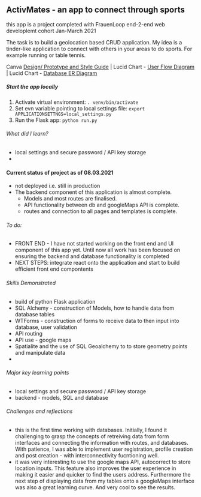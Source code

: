 ## ActivMates - an app to connect through sports 

this app is a project completed with FrauenLoop end-2-end web developlemt cohort Jan-March 2021

The task is to build a geolocation based CRUD application. My idea is a tinder-like application to connect with others in your areas to do sports. For example running or table tennis. 

Canva [Design/ Prototype and Style Guide](https://www.canva.com/design/DAEVXlzmXRM/Rrg_pX-BC3oKyAjXxPYjkQ/view?utm_content=DAEVXlzmXRM&utm_campaign=designshare&utm_medium=link&utm_source=publishsharelink) | 
Lucid Chart - [User Flow Diagram](https://lucid.app/lucidchart/invitations/accept/d87177c9-e05c-4a50-8a4d-d8f033d47cc6) | 
Lucid Chart - [Database ER Diagram ](https://lucid.app/lucidchart/invitations/accept/17227268-9646-4fd9-b794-4b4613432e88)

##### Start the app locally

1. Activate virtual environment:
   `. venv/bin/activate`
2. Set evn variable pointing to local settings file:
   `export APPLICATIONSETTNGS=local_settings.py`
3. Run the Flask app:
   `python run.py`

###### What did I learn?

- local settings and secure password / API key storage
-

#### Current status of project as of 08.03.2021
- not deployed i.e. still in production 
- The backend component of this application is almost complete. 
  -  Models and most routes are finalised. 
  -  API functionality between db and googleMaps API is complete.
  -  routes and connection to all pages and templates is complete. 
###### To do:
- FRONT END - I have not started working on the front end and UI component of this app yet. Until now all work has been focused on ensuring the backend and database functionality is completed 
- NEXT STEPS: integrate react onto the application and start to build efficient front end compontents

###### Skills Demonstrated
- build of python Flask application 
- SQL Alchemy - construction of Models, how to handle data from database tables 
- WTForms - construction of forms to receive data to then input into database, user validation   
- API routing 
- API use - google maps 
- Spatialite and the use of SQL Geoalchemy to to store geometry points and manipulate data
- 


###### Major key learning points 
- local settings and secure password / API key storage 
- backend - models, SQL and database 


###### Challenges and reflections 
- this is the first time working with databases. Initially, I found it challenging to grasp the concepts of retreiving data from form interfaces and connecting the information with routes, and databases. With patience, I was able to implement user registration, profile creation and post creation - with interconnectivity fucntioning well. 
- it was very interesting to use the google maps API, autocorrect to store location inputs. This feature also improves the user experience in making it easier and quicker to find the users address. Furthermore the next step of displaying data from my tables onto a googleMaps interface was also a great learning curve. And very cool to see the results. 
